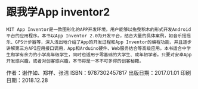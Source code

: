# 跟我学App inventor2

    MIT App Inventor是一款图形化的APP开发环境，用户能够以拖曳积木的形式开发Android平台的应用程序。本书以App Inventor 2.0为开发平台，结合大量的具体案例，如音乐摇摇乐、GPS计步器等，深入浅出地介绍了App的开发过程和App Inventor的编程功能，并且逐步讲解第三方API应用接口调用，App和Arduino硬件、Web服务结合等高级应用。本书适合中学生和学有余力的小学高年级学生，同时也适用于零基础的大学生、成年初学者。只要对安卓App开发感兴趣，或者对创客感兴趣，本书将是一本不可多得的创客秘籍。

作者：谢作如、郑祥、张洁
ISBN：9787302457817
出版日期：2017.01.01
印刷日期：2018.12.28

